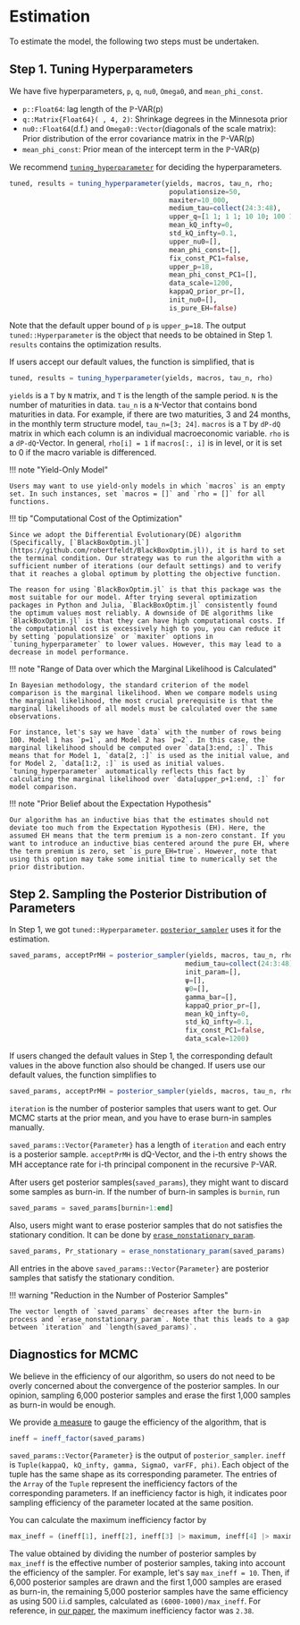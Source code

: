 # Estimation

To estimate the model, the following two steps must be undertaken.

## Step 1. Tuning Hyperparameters

We have five hyperparameters, `p`, `q`, `nu0`, `Omega0`, and `mean_phi_const`.

- `p::Float64`: lag length of the $\mathbb{P}$-VAR(p)
- `q::Matrix{Float64}( , 4, 2)`: Shrinkage degrees in the Minnesota prior
- `nu0::Float64`(d.f.) and `Omega0::Vector`(diagonals of the scale matrix): Prior distribution of the error covariance matrix in the $\mathbb{P}$-VAR(p)
- `mean_phi_const`: Prior mean of the intercept term in the $\mathbb{P}$-VAR(p)

We recommend [`tuning_hyperparameter`](@ref) for deciding the hyperparameters.

```julia
tuned, results = tuning_hyperparameter(yields, macros, tau_n, rho;
                                        populationsize=50,
                                        maxiter=10_000,
                                        medium_tau=collect(24:3:48),
                                        upper_q=[1 1; 1 1; 10 10; 100 100],
                                        mean_kQ_infty=0,
                                        std_kQ_infty=0.1,
                                        upper_nu0=[],
                                        mean_phi_const=[],
                                        fix_const_PC1=false,
                                        upper_p=18,
                                        mean_phi_const_PC1=[],
                                        data_scale=1200,
                                        kappaQ_prior_pr=[],
                                        init_nu0=[],
                                        is_pure_EH=false)
```

Note that the default upper bound of `p` is `upper_p=18`. The output `tuned::Hyperparameter` is the object that needs to be obtained in Step 1. `results` contains the optimization results.

If users accept our default values, the function is simplified, that is

```julia
tuned, results = tuning_hyperparameter(yields, macros, tau_n, rho)
```

`yields` is a `T` by `N` matrix, and `T` is the length of the sample period. `N` is the number of maturities in data. `tau_n` is a `N`-Vector that contains bond maturities in data. For example, if there are two maturities, 3 and 24 months, in the monthly term structure model, `tau_n=[3; 24]`. `macros` is a `T` by `dP-dQ` matrix in which each column is an individual macroeconomic variable. `rho` is a `dP-dQ`-Vector. In general, `rho[i] = 1` if `macros[:, i]` is in level, or it is set to 0 if the macro variable is differenced.

!!! note "Yield-Only Model"

    Users may want to use yield-only models in which `macros` is an empty set. In such instances, set `macros = []` and `rho = []` for all functions.

!!! tip "Computational Cost of the Optimization"

    Since we adopt the Differential Evolutionary(DE) algorithm (Specifically, [`BlackBoxOptim.jl`](https://github.com/robertfeldt/BlackBoxOptim.jl)), it is hard to set the terminal condition. Our strategy was to run the algorithm with a sufficient number of iterations (our default settings) and to verify that it reaches a global optimum by plotting the objective function.

    The reason for using `BlackBoxOptim.jl` is that this package was the most suitable for our model. After trying several optimization packages in Python and Julia, `BlackBoxOptim.jl` consistently found the optimum values most reliably. A downside of DE algorithms like `BlackBoxOptim.jl` is that they can have high computational costs. If the computational cost is excessively high to you, you can reduce it by setting `populationsize` or `maxiter` options in `tuning_hyperparameter` to lower values. However, this may lead to a decrease in model performance.

!!! note "Range of Data over which the Marginal Likelihood is Calculated"

    In Bayesian methodology, the standard criterion of the model comparison is the marginal likelihood. When we compare models using the marginal likelihood, the most crucial prerequisite is that the marginal likelihoods of all models must be calculated over the same observations.

    For instance, let's say we have `data` with the number of rows being 100. Model 1 has `p=1`, and Model 2 has `p=2`. In this case, the marginal likelihood should be computed over `data[3:end, :]`. This means that for Model 1, `data[2, :]` is used as the initial value, and for Model 2, `data[1:2, :]` is used as initial values. `tuning_hyperparameter` automatically reflects this fact by calculating the marginal likelihood over `data[upper_p+1:end, :]` for model comparison.

!!! note "Prior Belief about the Expectation Hypothesis"

    Our algorithm has an inductive bias that the estimates should not deviate too much from the Expectation Hypothesis (EH). Here, the assumed EH means that the term premium is a non-zero constant. If you want to introduce an inductive bias centered around the pure EH, where the term premium is zero, set `is_pure_EH=true`. However, note that using this option may take some initial time to numerically set the prior distribution.

## Step 2. Sampling the Posterior Distribution of Parameters

In Step 1, we got `tuned::Hyperparameter`. [`posterior_sampler`](@ref) uses it for the estimation.

```julia
saved_params, acceptPrMH = posterior_sampler(yields, macros, tau_n, rho, iteration, tuned::Hyperparameter;
                                            medium_tau=collect(24:3:48),
                                            init_param=[],
                                            ψ=[],
                                            ψ0=[],
                                            gamma_bar=[],
                                            kappaQ_prior_pr=[],
                                            mean_kQ_infty=0,
                                            std_kQ_infty=0.1,
                                            fix_const_PC1=false,
                                            data_scale=1200)
```

If users changed the default values in Step 1, the corresponding default values in the above function also should be changed. If users use our default values, the function simplifies to

```julia
saved_params, acceptPrMH = posterior_sampler(yields, macros, tau_n, rho, iteration, tuned::Hyperparameter)
```

`iteration` is the number of posterior samples that users want to get. Our MCMC starts at the prior mean, and you have to erase burn-in samples manually.

`saved_params::Vector{Parameter}` has a length of `iteration` and each entry is a posterior sample. `acceptPrMH` is dQ-Vector, and the i-th entry shows the MH acceptance rate for i-th principal component in the recursive $\mathbb{P}$-VAR.

After users get posterior samples(`saved_params`), they might want to discard some samples as burn-in. If the number of burn-in samples is `burnin`, run

```julia
saved_params = saved_params[burnin+1:end]
```

Also, users might want to erase posterior samples that do not satisfies the stationary condition. It can be done by [`erase_nonstationary_param`](@ref).

```julia
saved_params, Pr_stationary = erase_nonstationary_param(saved_params)
```

All entries in the above `saved_params::Vector{Parameter}` are posterior samples that satisfy the stationary condition.

!!! warning "Reduction in the Number of Posterior Samples"

    The vector length of `saved_params` decreases after the burn-in process and `erase_nonstationary_param`. Note that this leads to a gap between `iteration` and `length(saved_params)`.

## Diagnostics for MCMC

We believe in the efficiency of our algorithm, so users do not need to be overly concerned about the convergence of the posterior samples. In our opinion, sampling 6,000 posterior samples and erase the first 1,000 samples as burn-in would be enough.

We provide [a measure](https://econpreference.github.io/TermStructureModels.jl/dev/api/#TermStructureModels.ineff_factor-Tuple{Any}) to gauge the efficiency of the algorithm, that is

```julia
ineff = ineff_factor(saved_params)
```

`saved_params::Vector{Parameter}` is the output of `posterior_sampler`. `ineff` is `Tuple(kappaQ, kQ_infty, gamma, SigmaO, varFF, phi)`. Each object of the tuple has the same shape as its corresponding parameter. The entries of the `Array` of the `Tuple` represent the inefficiency factors of the corresponding parameters. If an inefficiency factor is high, it indicates poor sampling efficiency of the parameter located at the same position.

You can calculate the maximum inefficiency factor by

```julia
max_ineff = (ineff[1], ineff[2], ineff[3] |> maximum, ineff[4] |> maximum, ineff[5] |> maximum, ineff[6] |> maximum) |> maximum
```

The value obtained by dividing the number of posterior samples by `max_ineff` is the effective number of posterior samples, taking into account the efficiency of the sampler. For example, let's say `max_ineff = 10`. Then, if 6,000 posterior samples are drawn and the first 1,000 samples are erased as burn-in, the remaining 5,000 posterior samples have the same efficiency as using 500 i.i.d samples, calculated as `(6000-1000)/max_ineff`. For reference, in [our paper](https://papers.ssrn.com/sol3/papers.cfm?abstract_id=4708628), the maximum inefficiency factor was `2.38`.
